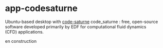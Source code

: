 # app-codesaturne

Ubuntu-based desktop with [code-saturne](https://github.com/code-saturne/code_saturne) code_saturne : free, open-source software developed primarily by EDF for computational fluid dynamics (CFD) applications.

en construction
